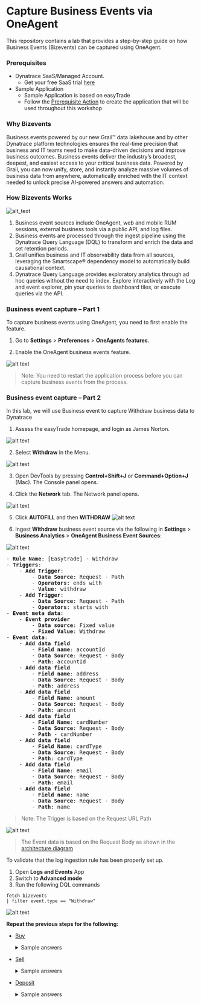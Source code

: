 # Capture Business Events via OneAgent

 This repository contains a lab that provides a step-by-step guide on how Business Events (Bizevents) can be captured using OneAgent.


### Prerequisites

* Dynatrace SaaS/Managed Account.
  * Get your free SaaS trial [here](https://www.dynatrace.com/signup/)
* Sample Application
  * Sample Application is based on easyTrade
  * Follow the [Prerequisite Action](https://github.com/Dynatrace/easytrade) to create the application that will be used throughout this workshop
    

### Why Bizevents

Business events powered by our new Grail™ data lakehouse and by other Dynatrace platform technologies ensures the real-time precision that business and IT teams need to make data-driven decisions and improve business outcomes. Business events deliver the industry’s broadest, deepest, and easiest access to your critical business data. Powered by Grail, you can now unify, store, and instantly analyze massive volumes of business data from anywhere, automatically enriched with the IT context needed to unlock precise AI-powered answers and automation.


### How Bizevents Works

![alt_text](https://github.com/oskilok/Dynatrace/blob/main/Images/Bizevents.png)

1. Business event sources include OneAgent, web and mobile RUM sessions, external business tools via a public API, and log files.
2. Business events are processed through the ingest pipeline using the Dynatrace Query Language (DQL) to transform and enrich the data and set retention periods.
3. Grail unifies business and IT observability data from all sources, leveraging the Smartscape® dependency model to automatically build causational context.
4. Dynatrace Query Language provides exploratory analytics through ad hoc queries without the need to index. Explore interactively with the Log and event explorer, pin your queries to dashboard tiles, or execute queries via the API.


### Business event capture – Part 1

To capture business events using OneAgent, you need to first enable the feature.
1.	Go to **Settings** > **Preferences** > **OneAgents features**.

2.	Enable the OneAgent business events feature.

![alt text](https://github.com/oskilok/Dynatrace/blob/main/Images/OneAgent%20features.jpg)

> Note: You need to restart the application process before you can capture business events from the process.

 
### Business event capture – Part 2

In this lab, we will use Business event to capture Withdraw business data to Dynatrace
1.	Assess the easyTrade homepage, and login as James Norton.

![alt text](https://github.com/oskilok/Dynatrace/blob/main/Images/login.jpg)

2.	Select **Withdraw** in the Menu.

![alt text](https://github.com/oskilok/Dynatrace/blob/main/Images/Withdraw.jpg)
 
3.	Open DevTools by pressing **Control+Shift+J** or **Command+Option+J** (Mac). The Console panel opens.

4.	Click the **Network** tab. The Network panel opens.

![alt text](https://github.com/oskilok/Dynatrace/blob/main/Images/Network%20Panel.jpg)

5.	Click **AUTOFILL** and then **WITHDRAW**
![alt text](https://github.com/oskilok/Dynatrace/blob/main/Images/Autofill.jpg)

6.	Ingest **Withdraw** business event source via the following in **Settings** > **Business Analytics** > **OneAgent Business Event Sources**:

![alt text](https://github.com/oskilok/Dynatrace/blob/main/Images/Ingestion%20Rule.jpg)



<pre>
- <b>Rule Name</b>: [Easytrade] - Withdraw
- <b>Triggers</b>:
    - <b>Add Trigger</b>:
        - <b>Data Source</b>: Request - Path
        - <b>Operators</b>: ends with
        - <b>Value</b>: withdraw
    - <b>Add Trigger</b>:
        - <b>Data Source</b>: Request - Path
        - <b>Operators</b>: starts with
- <b>Event meta data</b>:
    - <b>Event provider</b>
        - <b>Data source</b>: Fixed value
        - <b>Fixed Value</b>: Withdraw
- <b>Event data</b>:
    - <b>Add data field</b>
        - <b>Field name</b>: accountId
        - <b>Data Source</b>: Request - Body
        - <b>Path</b>: accountId
    - <b>Add data field</b>
        - <b>Field name</b>: address
        - <b>Data Source</b>: Request - Body
        - <b>Path</b>: address
    - <b>Add data field</b>
        - <b>Field Name</b>: amount
        - <b>Data Source</b>: Request - Body
        - <b>Path</b>: amount
    - <b>Add data field</b>
        - <b>Field Name</b>: cardNumber
        - <b>Data Source</b>: Request - Body
        - <b>Path</b> - cardNumber
    - <b>Add data field</b>
        - <b>Field Name</b>: cardType
        - <b>Data Source</b>: Request - Body
        - <b>Path</b>: cardType
    - <b>Add data field</b>
        - <b>Field Name</b>: email
        - <b>Data Source</b>: Request - Body
        - <b>Path</b>: email
    - <b>Add data field</b>
        - <b>Field name</b>: name
        - <b>Data Source</b>: Request - Body
        - <b>Path</b>: name
</pre>

> Note:
>  The Trigger is based on the Request URL Path

![alt text](https://github.com/oskilok/Dynatrace/blob/main/Images/Add%20Trigger.jpg)

> The Event data is based on the Request Body as shown in the [architecture diagram](https://github.com/Dynatrace/easytrade/blob/main/docs/broker-service.md#post-v1balanceaccountidwithdraw-withdraw-money-to-the-account)

To validate that the log ingestion rule has been properly set up. 
1. Open **Logs and Events** App
2. Switch to **Advanced mode**
3. Run the following DQL commands

```
fetch bizevents
| filter event.type == "Withdraw"
```
![alt text](https://github.com/oskilok/Dynatrace/blob/main/Images/Logs%20and%20events.jpg)




**Repeat the previous steps for the following:**
- [Buy](https://github.com/Dynatrace/easytrade/blob/main/docs/broker-service.md#post-v1tradebuy-quick-buy)

    <details>
    <summary> Sample answers </summary>

    - <b>Rule Name</b>: [Easytrade] - Buy
    - <b>Triggers</b>:
        - <b>Add Trigger</b>:
            - <b>Data Source</b>: Request - HTTP Method
            - <b>Operators</b>: equals
            - <b>Value</b>: POST
        - <b>Add Trigger</b>:
            - <b>Data Source</b>: Request - Path
            - <b>Operators</b>: equals
            - <b>Value</b>: /broker-service/v1/trade/buy
    - <b>Event meta data</b>:
        - <b>Event provider</b>
            - <b>Data source</b>: Fixed value
            - <b>Fixed Value</b>: easyTrade
        - <b>Event type</b>
            - <b>Data source</b>: Fixed value
            - <b>Fixed value</b>: Buy
        - <b>Event category</b>
            - <b>Data source</b>: Request - Path
    - <b>Event data</b>:
        - <b>Add data field</b>
            - <b>Field name</b>: accountId
            - <b>Data Source</b>: Request - Body
            - <b>Path</b>: accountId
        - <b>Add data field</b>
            - <b>Field name</b>: direction
            - <b>Data Source</b>: Response - Body
            - <b>Path</b>: direction
        - <b>Add data field</b>
            - <b>Field Name</b>: entryPrice
            - <b>Data Source</b>: Response - Body
            - <b>Path</b>: entryPrice
        - <b>Add data field</b>
            - <b>Field Name</b>: instrumentId
            - <b>Data Source</b>: Response - Body
            - <b>Path</b> - instrumentId
        - <b>Add data field</b>
            - <b>Field Name</b>: quantity
            - <b>Data Source</b>: Response - Body
            - <b>Path</b>: quantity
        - <b>Add data field</b>
            - <b>Field Name</b>: status
            - <b>Data Source</b>: Response - Body
            - <b>Path</b>: status
        - <b>Add data field</b>
            - <b>Field name</b>: timestampClose
            - <b>Data Source</b>: Response - Body
            - <b>Path</b>: timestampClose
        - <b>Add data field</b>
            - <b>Field name</b>: timestampOpen
            - <b>Data Source</b>: Respone - Body
            - <b>Path</b>: timestampOpen
        - <b>Add data field</b>
            - <b>Field name</b>: tradeClosed
            - <b>Data source</b>: Response - Body
            - <b>Path</b>: tradeClosed
        - <b>Add data field</b>
            - <b>Field name</b>: transactionHappened
            - <b>Data source</b>: Response - Body
            - <b>Path</b>: transactionHappened

    </details>

- [Sell](https://github.com/Dynatrace/easytrade/blob/main/docs/broker-service.md#post-v1tradelongsell-long-sell)

    <details>
    <summary> Sample answers </summary>

    - <b>Rule Name</b>: [Easytrade] - Sell
    - <b>Triggers</b>:
        - <b>Add Trigger</b>:
            - <b>Data Source</b>: Request - HTTP Method
            - <b>Operators</b>: equals
            - <b>Value</b>: POST
        - <b>Add Trigger</b>:
            - <b>Data Source</b>: Request - Path
            - <b>Operators</b>: equals
            - <b>Value</b>: /broker-service/v1/trade/sell
    - <b>Event meta data</b>:
        - <b>Event provider</b>
            - <b>Data source</b>: Fixed value
            - <b>Fixed Value</b>: easyTrade
        - <b>Event type</b>
            - <b>Data source</b>: Fixed value
            - <b>Fixed value</b>: Sell
        - <b>Event category</b>
            - <b>Data source</b>: Request - Path
    - <b>Event data</b>:
        - <b>Add data field</b>
            - <b>Field name</b>: direction
            - <b>Data Source</b>: Response - Body
            - <b>Path</b>: direction
        - <b>Add data field</b>
            - <b>Field Name</b>: entryPrice
            - <b>Data Source</b>: Response - Body
            - <b>Path</b>: entryPrice
        - <b>Add data field</b>
            - <b>Field Name</b>: instrumentId
            - <b>Data Source</b>: Response - Body
            - <b>Path</b> - instrumentId
        - <b>Add data field</b>
            - <b>Field Name</b>: quantity
            - <b>Data Source</b>: Response - Body
            - <b>Path</b>: quantity
        - <b>Add data field</b>
            - <b>Field Name</b>: status
            - <b>Data Source</b>: Response - Body
            - <b>Path</b>: status
        - <b>Add data field</b>
            - <b>Field name</b>: timestampClose
            - <b>Data Source</b>: Response - Body
            - <b>Path</b>: timestampClose
        - <b>Add data field</b>
            - <b>Field name</b>: timestampOpen
            - <b>Data Source</b>: Respone - Body
            - <b>Path</b>: timestampOpen
        - <b>Add data field</b>
            - <b>Field name</b>: tradeClosed
            - <b>Data source</b>: Response - Body
            - <b>Path</b>: tradeClosed
        - <b>Add data field</b>
            - <b>Field name</b>: transactionHappened
            - <b>Data source</b>: Response - Body
            - <b>Path</b>: transactionHappened

    </details>

- [Deposit](https://github.com/Dynatrace/easytrade/blob/main/docs/broker-service.md#post-v1balanceaccountiddeposit-deposit-money-to-the-account) 

    <details>
    <summary> Sample answers </summary>

    - <b>Rule Name</b>: [Easytrade] - Deposit
    - <b>Triggers</b>:
        - <b>Add Trigger</b>:
            - <b>Data Source</b>: Request - Path
            - <b>Operators</b>: ends with
            - <b>Value</b>: /deposit
        - <b>Add Trigger</b>:
            - <b>Data Source</b>: Request - Path
            - <b>Operators</b>: starts with
            - <b>Value</b>: /broker-service/v1/balance
    - <b>Event meta data</b>:
        - <b>Event provider</b>
            - <b>Data source</b>: Fixed value
            - <b>Fixed Value</b>: easyTrade
        - <b>Event type</b>
            - <b>Data source</b>: Fixed value
            - <b>Fixed value</b>: Deposit
        - <b>Event category</b>
            - <b>Data source</b>: Request - Path
    - <b>Event data</b>:
        - <b>Add data field</b>
            - <b>Field name</b>: accountId
            - <b>Data Source</b>: Request - Body
            - <b>Path</b>: accountId
        - <b>Add data field</b>
            - <b>Field name</b>: address
            - <b>Data Source</b>: Request - Body
            - <b>Path</b>: address
        - <b>Add data field</b>
            - <b>Field Name</b>: amount
            - <b>Data Source</b>: Request - Body
            - <b>Path</b>: amount
        - <b>Add data field</b>
            - <b>Field Name</b>: cardNumber
            - <b>Data Source</b>: Request - Body
            - <b>Path</b> - cardNumber
        - <b>Add data field</b>
            - <b>Field Name</b>: cardType
            - <b>Data Source</b>: Request - Body
            - <b>Path</b>: cardType
        - <b>Add data field</b>
            - <b>Field Name</b>: email
            - <b>Data Source</b>: Request - Body
            - <b>Path</b>: email
        - <b>Add data field</b>
            - <b>Field name</b>: name
            - <b>Data Source</b>: Request - Body
            - <b>Path</b>: name
        - <b>Add data field</b>
            - <b>Field name</b>: value
            - <b>Data Source</b>: Response - Body
            - <b>Path</b>: value

    </details>
